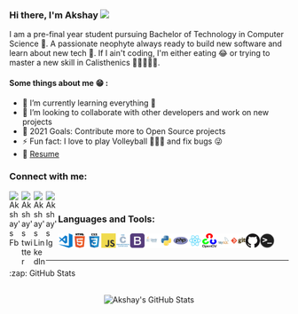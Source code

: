 ### Hi there, I'm Akshay <img src="https://media.giphy.com/media/hvRJCLFzcasrR4ia7z/giphy.gif" width="25px">
I am a pre-final year student pursuing Bachelor of Technology in Computer Science  🌟. A passionate neophyte always ready to build new software and learn about new tech 💫. 
If I ain't coding, I'm either eating 😂 or trying to master a new skill in Calisthenics 🏋🏻‍♂️💪🏻.

#### Some things about me 😁 : 

- 🌱 I’m currently learning everything 🤣
- 👯 I’m looking to collaborate with other developers and work on new projects
- 🥅 2021 Goals: Contribute more to Open Source projects
- ⚡ Fun fact: I love to play Volleyball ⛹🏻‍♂️ and fix bugs 😜
- 📝 [Resume](https://drive.google.com/file/d/1hPL3G5ssVh6bt-7-j6EpKeJ26tfMBjLZ/view?usp=sharing)

### Connect with me:
<a href="https://www.facebook.com/Imapv/">
<img align="left" alt="Akshay's Fb" width="22px" src="https://cdn.jsdelivr.net/npm/simple-icons@v3/icons/facebook.svg" />
</a>
<a href="https://twitter.com/Achu__002">
<img align="left" alt="Akshay's twitter" width="22px" src="https://cdn.jsdelivr.net/npm/simple-icons@v3/icons/twitter.svg" />
</a>
<a href="https://www.linkedin.com/in/akshay-pradeep2/">
<img align="left" alt="Akshay's LinkedIn" width="22px" src="https://cdn.jsdelivr.net/npm/simple-icons@v3/icons/linkedin.svg" />
</a>
<a href="https://www.instagram.com/_akshay._.pradeep_/">
<img align="left" alt="Akshay's Ig" width="22px" src="https://cdn.jsdelivr.net/npm/simple-icons@v3/icons/instagram.svg" />
</a>


<br />

### Languages and Tools:

<img align="left" alt="Visual Studio Code" width="26px" src="https://raw.githubusercontent.com/github/explore/80688e429a7d4ef2fca1e82350fe8e3517d3494d/topics/visual-studio-code/visual-studio-code.png" />
<img align="left" alt="HTML5" width="26px" src="https://raw.githubusercontent.com/github/explore/80688e429a7d4ef2fca1e82350fe8e3517d3494d/topics/html/html.png" />
<img align="left" alt="CSS3" width="26px" src="https://raw.githubusercontent.com/github/explore/80688e429a7d4ef2fca1e82350fe8e3517d3494d/topics/css/css.png" />
<img align="left" alt="JavaScript" width="26px" src="https://raw.githubusercontent.com/github/explore/80688e429a7d4ef2fca1e82350fe8e3517d3494d/topics/javascript/javascript.png" />
<img align="left" alt="JavaScript" width="26px" src="https://raw.githubusercontent.com/github/explore/80688e429a7d4ef2fca1e82350fe8e3517d3494d/topics/c/c.png" />
<img align="left" alt="JavaScript" width="26px" src="https://raw.githubusercontent.com/github/explore/80688e429a7d4ef2fca1e82350fe8e3517d3494d/topics/bootstrap/bootstrap.png" />
<img align="left" alt="JavaScript" width="26px" src="https://raw.githubusercontent.com/github/explore/80688e429a7d4ef2fca1e82350fe8e3517d3494d/topics/java/java.png" />
<img align="left" alt="Python" width="26px" src="https://raw.githubusercontent.com/github/explore/80688e429a7d4ef2fca1e82350fe8e3517d3494d/topics/python/python.png" />
<img align="left" alt="Php" width="26px" src="https://raw.githubusercontent.com/github/explore/80688e429a7d4ef2fca1e82350fe8e3517d3494d/topics/php/php.png" />
<img align="left" alt="React" width="26px" src="https://raw.githubusercontent.com/github/explore/80688e429a7d4ef2fca1e82350fe8e3517d3494d/topics/react/react.png" />
<img align="left" alt="React" width="26px" src="https://raw.githubusercontent.com/github/explore/80688e429a7d4ef2fca1e82350fe8e3517d3494d/topics/opencv/opencv.png" />
<img align="left" alt="MySQL" width="26px" src="https://raw.githubusercontent.com/github/explore/80688e429a7d4ef2fca1e82350fe8e3517d3494d/topics/mysql/mysql.png" />
<img align="left" alt="Git" width="26px" src="https://raw.githubusercontent.com/github/explore/80688e429a7d4ef2fca1e82350fe8e3517d3494d/topics/git/git.png" />
<img align="left" alt="GitHub" width="26px" src="https://raw.githubusercontent.com/github/explore/78df643247d429f6cc873026c0622819ad797942/topics/github/github.png" />
<img align="left" alt="Terminal" width="26px" src="https://raw.githubusercontent.com/github/explore/80688e429a7d4ef2fca1e82350fe8e3517d3494d/topics/terminal/terminal.png" />
<br />
<br />

---
  <summary >:zap: GitHub Stats</summary><br>

  <p align="center"> <img alt="Akshay's GitHub Stats" src="https://github-readme-stats.codestackr.vercel.app/api?username=akshayp282&show_icons=true&theme=gotham" />

